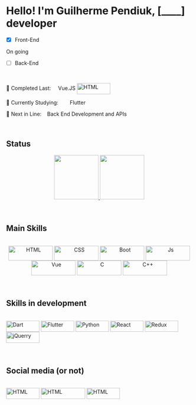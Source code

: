 # Hello! I'm **Guilherme Pendiuk**, [____] developer  

- [x] Front-End  
  
On going  
- [ ] Back-End  
  
  <br />
  
🌲 Completed Last: &nbsp; &nbsp; Vue.JS <a href="https://www.udemy.com/course/vue-js-completo"><img align="center" alt="HTML" height="30" width="90" src="https://img.shields.io/badge/Udemy-EC5252?style=for-the-badge&logo=Udemy&logoColor=white"></a>

🌱 Currently Studying: &nbsp; &nbsp;  &nbsp; &nbsp;Flutter 

🌰 Next in Line: &nbsp; &nbsp;Back End Development and APIs

<br />

## Status
<div style="display: inline_block" align="center">
  <a href="https://github.com/Pendiuk1">
  <img height="120em" src="https://github-readme-stats.vercel.app/api?username=Pendiuk1&count_private=true&show_icons=true&theme=blue-green&hide=issues,contribs"/>
  <img height="120em" src="https://github-readme-stats.vercel.app/api/top-langs/?username=Pendiuk1&layout=compact&count_private=true&show_icons=true&theme=blue-green"/></a>
</div>

<br />

<br />

## Main Skills
<div style="display: inline_block" align="center" ><br>
  <img align="center" alt="HTML" height="40" width="120" src="https://img.shields.io/badge/HTML-239120?style=for-the-badge&logo=html5&logoColor=white">
  <img align="center" alt="CSS" height="40" width="120" src="https://img.shields.io/badge/CSS-239120?&style=for-the-badge&logo=css3&logoColor=white">
  <img align="center" alt="Boot" height="40" width="120" src="https://img.shields.io/badge/Bootstrap-563D7C?style=for-the-badge&logo=bootstrap&logoColor=white">
  <img align="center" alt="Js" height="40" width="120" src="https://img.shields.io/badge/JavaScript-323330?style=for-the-badge&logo=javascript&logoColor=F7DF1E">
  <img align="center" alt="Vue" height="40" width="120" src="https://img.shields.io/badge/Vue.js-35495E?style=for-the-badge&logo=vue.js&logoColor=4FC08D">
  <img align="center" alt="C" height="40" width="120" src="https://img.shields.io/badge/C-00599C?style=for-the-badge&logo=c&logoColor=white">
  <img align="center" alt="C++" height="40" width="120" src="https://img.shields.io/badge/C%2B%2B-00599C?style=for-the-badge&logo=c%2B%2B&logoColor=white">
</div>

<br />

<br />

## Skills in development
<div style="display: inline_block"><br>
  <img align="center" alt="Dart" height="30" width="90" src="https://img.shields.io/badge/Dart-0175C2?style=for-the-badge&logo=dart&logoColor=white">
  <img align="center" alt="Flutter" height="30" width="90" src="https://img.shields.io/badge/Flutter-02569B?style=for-the-badge&logo=flutter&logoColor=white">
  <img align="center" alt="Python" height="30" width="90" src="https://img.shields.io/badge/Python-14354C?style=for-the-badge&logo=python&logoColor=white">
  <img align="center" alt="React" height="30" width="90" src="https://img.shields.io/badge/React-20232A?style=for-the-badge&logo=react&logoColor=61DAFB">
  <img align="center" alt="Redux" height="30" width="90" src="https://img.shields.io/badge/Redux-593D88?style=for-the-badge&logo=redux&logoColor=white">
  <img align="center" alt="jQuerry" height="30" width="90" src="https://img.shields.io/badge/jQuery-0769AD?style=for-the-badge&logo=jquery&logoColor=white">
</div>

<br />

<br />

## Social media (or not)
<div style="display: inline_block"><br>
  <a href="https://www.linkedin.com/in/pendiukg/?locale=en_US">
  <img align="center" alt="HTML" height="30" width="90" src="https://img.shields.io/badge/LinkedIn-0077B5?style=for-the-badge&logo=linkedin&logoColor=white"></a>
  
  <a href="https://www.freecodecamp.org/pendiuk">
  <img align="center" alt="HTML" height="30" width="120" src="https://img.shields.io/badge/freecodecamp-27273D?style=for-the-badge&logo=freecodecamp&logoColor=white"></a>
  
  <a href="https://www.udemy.com/user/guilherme-jack/">
  <img align="center" alt="HTML" height="30" width="90" src="https://img.shields.io/badge/Udemy-EC5252?style=for-the-badge&logo=Udemy&logoColor=white"></a>
</div>
